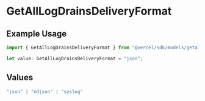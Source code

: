 # GetAllLogDrainsDeliveryFormat

## Example Usage

```typescript
import { GetAllLogDrainsDeliveryFormat } from "@vercel/sdk/models/getalllogdrainsop.js";

let value: GetAllLogDrainsDeliveryFormat = "json";
```

## Values

```typescript
"json" | "ndjson" | "syslog"
```